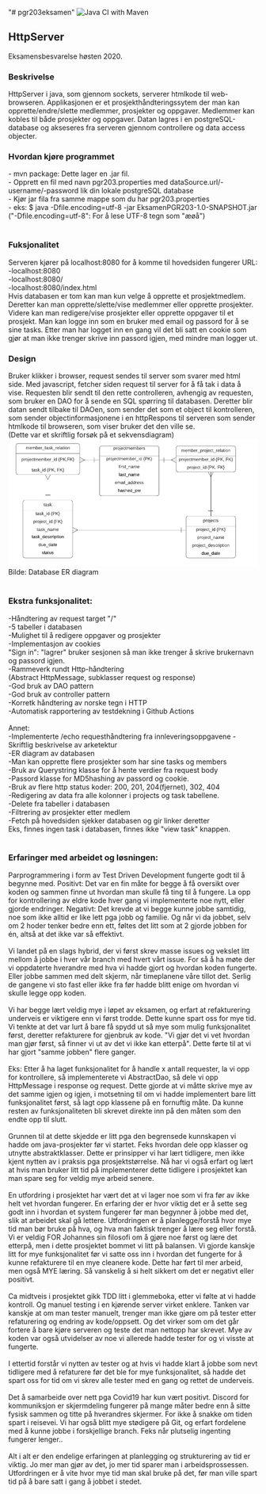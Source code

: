"# pgr203eksamen"
![Java CI with Maven](https://github.com/kristiania/pgr203eksamen-GeorgTollefsen/workflows/Java%20CI%20with%20Maven/badge.svg)
<h2>HttpServer</h2>
Eksamensbesvarelse høsten 2020.
<h3>Beskrivelse</h3>
HttpServer i java, som gjennom sockets, serverer htmlkode til web-browseren.
Applikasjonen er et prosjekthåndteringssytem der man kan opprette/endre/slette medlemmer, prosjekter og oppgaver.
Medlemmer kan kobles til både prosjekter og oppgaver.
Datan lagres i en postgreSQL-database og akseseres fra serveren gjennom controllere og data access objecter.
<br>
<h3>Hvordan kjøre programmet</h3>
- mvn package: Dette lager en .jar fil.<br>
- Opprett en fil med navn pgr203.properties med dataSource.url/-username/-password lik din lokale postgreSQL database<br>
- Kjør jar fila fra samme mappe som du har pgr203.properties<br>
- eks: $ java -Dfile.encoding=utf-8 -jar EksamenPGR203-1.0-SNAPSHOT.jar<br>
 ("-Dfile.encoding=utf-8": For å lese UTF-8 tegn som "æøå")<br>
<br>
<h3>Fuksjonalitet</h3>
Serveren kjører på localhost:8080 for å komme til hovedsiden fungerer URL:<br>
-localhost:8080<br>
-localhost:8080/<br>
-localhost:8080/index.html<br>
Hvis databasen er tom kan man kun velge å opprette et prosjektmedlem.
Deretter kan man opprette/slette/vise medlemmer eller opprette prosjekter.
Videre kan man redigere/vise prosjekter eller opprette oppgaver til et prosjekt.
Man kan logge inn som en bruker med email og passord for å se sine tasks.
Etter man har logget inn en gang vil det bli satt en cookie som gjør at man ikke trenger skrive inn passord igjen, med mindre man logger ut.
<br>
<h3>Design</h3>
Bruker klikker i browser, request sendes til server som svarer med html side.
Med javascript, fetcher siden request til server for å få tak i data å vise.
Requesten blir sendt til den rette controlleren, avhengig av requesten, 
som bruker en DAO for å sende en SQL spørring til databasen.
Deretter blir datan sendt tilbake til DAOen, som sender det som et object til kontrolleren,
som sender objectinformasjonene i en httpRespons til serveren som sender htmlkode til browseren,
som viser bruker det den ville se.<br>
(Dette var et skriftlig forsøk på et sekvensdiagram)
<br>
<img src="/dbDiagram.png">
Bilde: Database ER diagram<br>
<br>
<h3>Ekstra funksjonalitet:</h3>
-Håndtering av request target "/"<br>
-5 tabeller i databasen<br>
-Mulighet til å redigere oppgaver og prosjekter<br>
-Implementasjon av cookies <br>
"Sign in": "lagrer" bruker sesjonen så man ikke trenger å skrive brukernavn og passord igjen.<br>
-Rammeverk rundt Http-håndtering<br>
  (Abstract HttpMessage, subklasser request og response)<br>
-God bruk av DAO pattern<br>
-God bruk av controller pattern<br>
-Korretk håndtering av norske tegn i HTTP <br>
-Automatisk rapportering av testdekning i Github Actions<br>
<br>
Annet:<br>
-Implementerte /echo requesthåndtering fra innleveringsoppgavene
-Skriftlig beskrivelse av arketektur<br>
-ER diagram av databasen<br>
-Man kan opprette flere prosjekter som har sine tasks og members<br>
-Bruk av Querystring klasse for å hente verdier fra request body<br>
-Passord klasse for MD5hashing av passord og cookie.<br>
-Bruk av flere http status koder: 200, 201, 204(fjernet), 302, 404<br>
-Redigering av data fra alle kolonner i projects og task tabellene.<br>
-Delete fra tabeller i databasen<br>
-Filtrering av prosjekter etter medlem<br>
-Fetch på hovedsiden sjekker databasen og gir linker deretter <br>
  Eks, finnes ingen task i databasen, finnes ikke "view task" knappen.<br>
<br>

<h3>Erfaringer med arbeidet og løsningen:</h3>

Parprogrammering i form av Test Driven Development fungerte godt til å begynne med. 
Positivt: Det var en fin måte for begge å få oversikt over koden og sammen finne ut hvordan man skulle få ting til å fungere. La opp for kontrollering av eldre kode hver gang vi implementerte noe nytt, eller gjorde endringer.
Negativt: Det krevde at vi begge kunne jobbe samtidig, noe som ikke alltid er like lett pga jobb og familie. Og når vi da jobbet, selv om 2 hoder tenker bedre enn ett, føltes det litt som at 2 gjorde jobben for én, altså at det ikke var så effektivt.
<br><br>
Vi landet på en slags hybrid, der vi først skrev masse issues og vekslet litt mellom å jobbe i hver vår branch med hvert vårt issue. For så å ha møte der vi oppdaterte hverandre med hva vi hadde gjort og hvordan koden fungerte. Eller jobbe sammen med delt skjerm, når timeplanene våre tillot det. Serlig de gangene vi sto fast eller ikke fra før hadde blitt enige om hvordan vi skulle legge opp koden.
<br><br>
Vi har begge lært veldig mye i løpet av eksamen, og erfart at refakturering underveis er viktigere enn vi først trodde. Dette kunne spart oss for mye tid. Vi tenkte at det var lurt å bare få spydd ut så mye som mulig funksjonalitet først, deretter refakturere for gjenbruk av kode. "Vi gjør det vi vet hvordan man gjør først, så finner vi ut av det vi ikke kan etterpå". Dette førte til at vi har gjort "samme jobben" flere ganger. 
<br><br>
Eks: Etter å ha laget funksjonalitet for å handle x antall requester, la vi opp for kontrollere, så implementerete vi AbstractDao, så dele vi opp HttpMessage i response og request. Dette gjorde at vi måtte skrive mye av det samme igjen og igjen, i motsetning til om vi hadde implementert bare litt funksjonalitet først, så lagt opp klassene på en fornuftig måte. Da kunne resten av funksjonaliteten bli skrevet direkte inn på den måten som den endte opp til slutt. 
<br><br>
Grunnen til at dette skjedde er litt pga den begrensede kunnskapen vi hadde om java-prosjekter før vi startet. Feks hvordan dele opp klasser og utnytte abstraktklasser. Dette er prinsipper vi har lært tidligere, men ikke kjent nytten av i praksis pga prosjektstørrelse. Nå har vi også erfart og lært at hvis man bruker litt tid på implementerer dette tidligere i prosjektet kan man spare seg for veldig mye arbeid senere. 
<br><br>
En utfordring i prosjektet har vært det at vi lager noe som vi fra før av ikke helt vet hvordan fungerer. En erfaring der er hvor viktig det er å sette seg godt inn i hvordan et system fungerer før man begynner å jobbe med det, slik at arbeidet skal gå lettere. Utfordringen er å planlegge/forstå hvor mye tid man bør bruke på hva, og hva man faktisk trenger å lære seg eller forstå. Vi er veldig FOR Johannes sin filosofi om å gjøre noe først og lære det etterpå, men i dette prosjektet bommet vi litt på balansen. Vi gjorde kanskje litt for mye funksjonalitet før vi satte oss inn i hvordan det fungerte for å kunne refakturere til en mye cleanere kode. Dette har ført til mer arbeid, men også MYE læring. Så vanskelig å si helt sikkert om det er negativt eller positivt.
<br><br>
Ca midtveis i prosjektet gikk TDD litt i glemmeboka, etter vi følte at vi hadde kontroll. Og manuel testing i en kjørende server virket enklere. Tanken var kanskje at om man tester manuelt, trenger man ikke gjøre om på tester etter refaturering og endring av kode/oppsett. Og det virker som om det går fortere å bare kjøre serveren og teste det man nettopp har skrevet. Mye av koden var også utvidelser av noe vi allerede hadde tester for og vi visste at fungerte. 
<br><br>
I ettertid forstår vi nytten av tester og at hvis vi hadde klart å jobbe som nevt tidligere med å refaturere før det ble for mye funksjonalitet, så hadde det spart oss for tid om vi skrev alle tester med en gang og rettet de underveis.
<br><br>
Det å samarbeide over nett pga Covid19 har kun vært positivt. Discord for kommuniksjon er skjermdeling fungerer på mange måter bedre enn å sitte fysisk sammen og titte på hverandres skjermer. For ikke å snakke om tiden spart i reisevei. Vi har også blitt mye stødigere på Git, og erfart fordelene med å kunne jobbe i forskjellige branch. Feks når plutselig ingenting fungerer lenger..
<br><br>
Alt i alt er den endelige erfaringen at planlegging og strukturering av tid er viktig. Jo mer man gjør av det, jo mer tid sparer man i arbeidsprossessen. Utfordringen er å vite hvor mye tid man skal bruke på det, før man ville spart tid på å bare satt i gang å jobbet i stedet.
<br>





